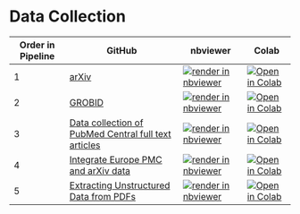# Data Collection

| Order in Pipeline | GitHub | nbviewer | Colab |
|-----------|---------|--------|----------|
| 1      | [arXiv](https://github.com/alisonmitchell/Biomedical-Knowledge-Graph/blob/main/01_Data_Collection/arXiv.ipynb)               | [![render in nbviewer](https://raw.githubusercontent.com/jupyter/design/master/logos/Badges/nbviewer_badge.svg)](https://nbviewer.jupyter.org/github/alisonmitchell/Biomedical-Knowledge-Graph/blob/main/01_Data_Collection/arXiv.ipynb) | [![Open in Colab](https://colab.research.google.com/assets/colab-badge.svg)](https://colab.research.google.com/github/alisonmitchell/Biomedical-Knowledge-Graph/blob/main/01_Data_Collection/arXiv.ipynb) |
| 2      | [GROBID](https://github.com/alisonmitchell/Biomedical-Knowledge-Graph/blob/main/01_Data_Collection/GROBID.ipynb)               | [![render in nbviewer](https://raw.githubusercontent.com/jupyter/design/master/logos/Badges/nbviewer_badge.svg)](https://nbviewer.jupyter.org/github/alisonmitchell/Biomedical-Knowledge-Graph/blob/main/01_Data_Collection/GROBID.ipynb) | [![Open in Colab](https://colab.research.google.com/assets/colab-badge.svg)](https://colab.research.google.com/github/alisonmitchell/Biomedical-Knowledge-Graph/blob/main/01_Data_Collection/GROBID.ipynb) |
| 3 | [Data collection of PubMed Central full text articles](https://github.com/alisonmitchell/Biomedical-Knowledge-Graph/blob/main/01_Data_Collection/Europe_PMC.ipynb)               | [![render in nbviewer](https://raw.githubusercontent.com/jupyter/design/master/logos/Badges/nbviewer_badge.svg)](https://nbviewer.jupyter.org/github/alisonmitchell/Biomedical-Knowledge-Graph/blob/main/01_Data_Collection/Europe_PMC.ipynb)  | [![Open in Colab](https://colab.research.google.com/assets/colab-badge.svg)](https://colab.research.google.com/github/alisonmitchell/Biomedical-Knowledge-Graph/blob/main/01_Data_Collection/Europe_PMC.ipynb) |
| 4      | [Integrate Europe PMC and arXiv data](https://github.com/alisonmitchell/Biomedical-Knowledge-Graph/blob/main/01_Data_Collection/Integrate_Europe_PMC_and_arXiv_data.ipynb)               | [![render in nbviewer](https://raw.githubusercontent.com/jupyter/design/master/logos/Badges/nbviewer_badge.svg)](https://nbviewer.jupyter.org/github/alisonmitchell/Biomedical-Knowledge-Graph/blob/main/01_Data_Collection/Integrate_Europe_PMC_and_arXiv_data.ipynb) | [![Open in Colab](https://colab.research.google.com/assets/colab-badge.svg)](https://colab.research.google.com/github/alisonmitchell/Biomedical-Knowledge-Graph/blob/main/01_Data_Collection/Integrate_Europe_PMC_and_arXiv_data.ipynb) |
| 5      | [Extracting Unstructured Data from PDFs](https://github.com/alisonmitchell/Biomedical-Knowledge-Graph/blob/main/01_Data_Collection/Extracting_unstructured_data_from_PDFs.ipynb)               | [![render in nbviewer](https://raw.githubusercontent.com/jupyter/design/master/logos/Badges/nbviewer_badge.svg)](https://nbviewer.jupyter.org/github/alisonmitchell/Biomedical-Knowledge-Graph/blob/main/01_Data_Collection/Extracting_unstructured_data_from_PDFs.ipynb) | [![Open in Colab](https://colab.research.google.com/assets/colab-badge.svg)](https://colab.research.google.com/github/alisonmitchell/Biomedical-Knowledge-Graph/blob/main/01_Data_Collection/Extracting_unstructured_data_from_PDFs.ipynb) |

